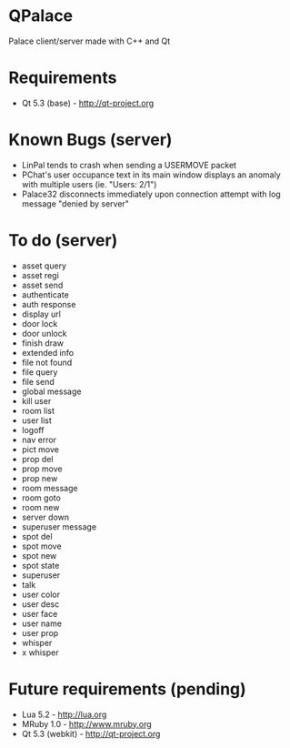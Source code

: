 QPalace
=======

Palace client/server made with C++ and Qt

Requirements
============
* Qt 5.3 (base) - http://qt-project.org

Known Bugs (server)
===================
* LinPal tends to crash when sending a USERMOVE packet
* PChat's user occupance text in its main window displays an anomaly with multiple users (ie. "Users: 2/1")
* Palace32 disconnects immediately upon connection attempt with log message "denied by server"

To do (server)
==============
- asset query
- asset regi
- asset send
- authenticate
- auth response
- display url
- door lock
- door unlock
- finish draw
- extended info
- file not found
- file query
- file send
- global message
- kill user
- room list
- user list
- logoff
- nav error
- pict move
- prop del
- prop move
- prop new
- room message
- room goto
- room new
- server down
- superuser message
- spot del
- spot move
- spot new
- spot state
- superuser
- talk
- user color
- user desc
- user face
- user name
- user prop
- whisper
- x whisper

Future requirements (pending)
=============================
* Lua 5.2 - http://lua.org
* MRuby 1.0 - http://www.mruby.org
* Qt 5.3 (webkit) - http://qt-project.org
